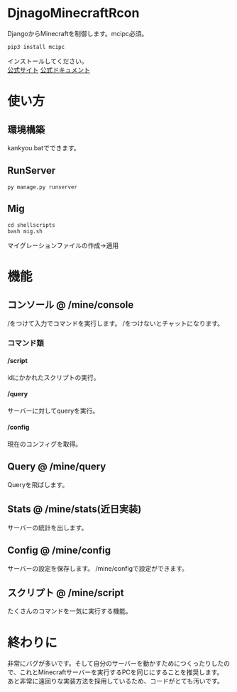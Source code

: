 # DjnagoMinecraftRcon
 DjangoからMinecraftを制御します。mcipc必須。
 ~~~~
 pip3 install mcipc
 ~~~~
 インストールしてください。<br>
 [公式サイト](https://pypi.org/project/mcipc/) 
 [公式ドキュメント](https://mcipc.readthedocs.io/en/latest/)
# 使い方
 ## 環境構築
 kankyou.batでできます。
 ## RunServer
 ~~~~
 py manage.py runserver
 ~~~~
 ## Mig
 ~~~~
 cd shellscripts
 bash mig.sh
 ~~~~
 マイグレーションファイルの作成→適用
# 機能
 ## コンソール @ /mine/console
 /をつけて入力でコマンドを実行します。
 /をつけないとチャットになります。
 
 ### コマンド類
 #### /script <id>
 idにかかれたスクリプトの実行。
 #### /query
 サーバーに対してqueryを実行。
 #### /config
 現在のコンフィグを取得。
 ## Query @ /mine/query
 Queryを飛ばします。
 ## Stats @ /mine/stats(近日実装)
 サーバーの統計を出します。
 ## Config @ /mine/config
 サーバーの設定を保存します。
 /mine/configで設定ができます。
 ## スクリプト @ /mine/script
 たくさんのコマンドを一気に実行する機能。
# 終わりに
 非常にバグが多いです。そして自分のサーバーを動かすためにつくったりしたので、これとMinecraftサーバーを実行するPCを同じにすることを推奨します。<br>
 あと非常に遠回りな実装方法を採用しているため、コードがとても汚いです。<br>
